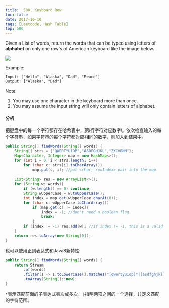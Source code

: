 ```yaml
---
title:  500. Keyboard Row
toc: false
date: 2017-10-10
tags: [Leetcode, Hash Table]
top: 500
---
```


Given a List of words, return the words that can be typed using letters of **alphabet** on only one row's of American keyboard like the image below.


![](http://phpk72ttq.bkt.clouddn.com/15416466676750.png?imageslim)

Example:

```
Input: ["Hello", "Alaska", "Dad", "Peace"]
Output: ["Alaska", "Dad"]
```

Note:

1. You may use one character in the keyboard more than once.
2. You may assume the input string will only contain letters of alphabet.

#### 分析

把键盘中的每一个字符都存在哈希表中，第$i$行字符对应数字$i$。依次检查输入的每个字符串，如果字符串的每个字符都对应相同的数字，则加入到结果中。

```Java
public String[] findWords(String[] words) {
    String[] strs = {"QWERTYUIOP","ASDFGHJKL","ZXCVBNM"};
    Map<Character, Integer> map = new HashMap<>();
    for (int i = 0; i < strs.length; i++)
        for (char c: strs[i].toCharArray())
            map.put(c, i); //put <char, rowIndex> pair into the map
    
    List<String> res = new ArrayList<>();
    for (String w: words){
        if (w.length() == 0) continue;
        String wUpperCase = w.toUpperCase();
        int index = map.get(wUpperCase.charAt(0));
        for (char c: wUpperCase.toCharArray())
            if (map.get(c) != index){
                index = -1; //don't need a boolean flag. 
                break;
            }
        if (index != -1) res.add(w); //if index != -1, this is a valid string
    }
    return res.toArray(new String[0]);
}
```

也可以使用正则表达式和Java8新特性:

```Java
public String[] findWords(String[] words) {
    return Stream
        .of(words)
        .filter(s -> s.toLowerCase().matches("[qwertyuiop]*|[asdfghjkl]*|[zxcvbnm]*"))
        .toArray(String[]::new);
}
```

`*`表示匹配前面的子表达式零次或多次，`|`指明两项之间的一个选择，`[]`定义匹配的字符范围。